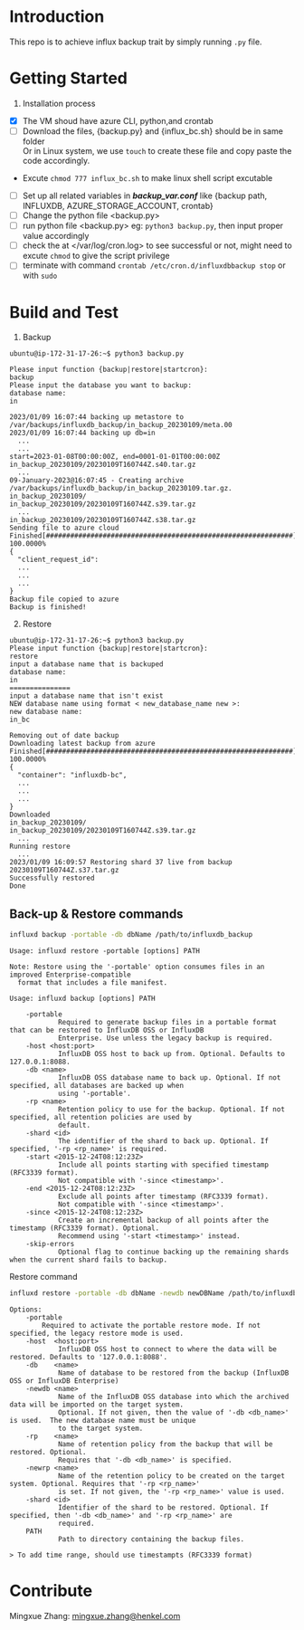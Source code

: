 # Introduction 
This repo is to achieve influx backup trait by simply running `.py` file.

# Getting Started

1.	Installation process
- [x] The VM shoud have azure CLI, python,and crontab
- [ ] Download the files, {backup.py} and {influx_bc.sh} should be in same folder  
Or in Linux system, we use `touch` to create these file and copy paste the code accordingly.  
- Excute `chmod 777 influx_bc.sh` to make linux shell script excutable
- [ ] Set up all related variables in ***backup_var.conf*** like {backup path, INFLUXDB, AZURE_STORAGE_ACCOUNT, crontab}
- [ ] Change the python file <backup.py>
- [ ] run python file <backup.py> eg: `python3 backup.py`, then input proper value accordingly
- [ ] check the at </var/log/cron.log> to see successful or not, might need to excute `chmod` to give the script privilege
- [ ] terminate with command `crontab /etc/cron.d/influxdbbackup stop` or with `sudo`
 
# Build and Test

1. Backup
```
ubuntu@ip-172-31-17-26:~$ python3 backup.py 

Please input function {backup|restore|startcron}: 
backup
Please input the database you want to backup: 
database name: 
in       

2023/01/09 16:07:44 backing up metastore to /var/backups/influxdb_backup/in_backup_20230109/meta.00
2023/01/09 16:07:44 backing up db=in
  ...
  ...
start=2023-01-08T00:00:00Z, end=0001-01-01T00:00:00Z
in_backup_20230109/20230109T160744Z.s40.tar.gz
  ...
09-January-2023@16:07:45 - Creating archive /var/backups/influxdb_backup/in_backup_20230109.tar.gz.
in_backup_20230109/
in_backup_20230109/20230109T160744Z.s39.tar.gz
  ...
in_backup_20230109/20230109T160744Z.s38.tar.gz
Sending file to azure cloud
Finished[#############################################################]  100.0000%
{
  "client_request_id": 
  ...
  ...
  ...
}
Backup file copied to azure
Backup is finished!
```
2. Restore
```
ubuntu@ip-172-31-17-26:~$ python3 backup.py 
Please input function {backup|restore|startcron}: 
restore
input a database name that is backuped
database name: 
in
===============
input a database name that isn't exist
NEW database name using format < new_database_name new >:
new database name: 
in_bc

Removing out of date backup
Downloading latest backup from azure
Finished[#############################################################]  100.0000%
{
  "container": "influxdb-bc",
  ...
  ...
  ...
}
Downloaded
in_backup_20230109/
in_backup_20230109/20230109T160744Z.s39.tar.gz
  ...
Running restore
  ...
2023/01/09 16:09:57 Restoring shard 37 live from backup 20230109T160744Z.s37.tar.gz
Successfully restored
Done
``` 

## Back-up & Restore commands


```bash
influxd backup -portable -db dbName /path/to/influxdb_backup
```

```
Usage: influxd restore -portable [options] PATH

Note: Restore using the '-portable' option consumes files in an improved Enterprise-compatible
  format that includes a file manifest.

Usage: influxd backup [options] PATH

    -portable
            Required to generate backup files in a portable format that can be restored to InfluxDB OSS or InfluxDB 
            Enterprise. Use unless the legacy backup is required.
    -host <host:port>
            InfluxDB OSS host to back up from. Optional. Defaults to 127.0.0.1:8088.
    -db <name>
            InfluxDB OSS database name to back up. Optional. If not specified, all databases are backed up when 
            using '-portable'.
    -rp <name>
            Retention policy to use for the backup. Optional. If not specified, all retention policies are used by 
            default.
    -shard <id>
            The identifier of the shard to back up. Optional. If specified, '-rp <rp_name>' is required.
    -start <2015-12-24T08:12:23Z>
            Include all points starting with specified timestamp (RFC3339 format). 
            Not compatible with '-since <timestamp>'.
    -end <2015-12-24T08:12:23Z>
            Exclude all points after timestamp (RFC3339 format). 
            Not compatible with '-since <timestamp>'.
    -since <2015-12-24T08:12:23Z>
            Create an incremental backup of all points after the timestamp (RFC3339 format). Optional. 
            Recommend using '-start <timestamp>' instead.
    -skip-errors 
            Optional flag to continue backing up the remaining shards when the current shard fails to backup. 
```

Restore command

```bash
influxd restore -portable -db dbName -newdb newDBName /path/to/influxdb_backup
```

```
Options:  
    -portable  
        Required to activate the portable restore mode. If not specified, the legacy restore mode is used.  
    -host  <host:port>  
            InfluxDB OSS host to connect to where the data will be restored. Defaults to '127.0.0.1:8088'.  
    -db    <name>  
            Name of database to be restored from the backup (InfluxDB OSS or InfluxDB Enterprise)  
    -newdb <name>  
            Name of the InfluxDB OSS database into which the archived data will be imported on the target system.  
            Optional. If not given, then the value of '-db <db_name>' is used.  The new database name must be unique
            to the target system.  
    -rp    <name>  
            Name of retention policy from the backup that will be restored. Optional.  
            Requires that '-db <db_name>' is specified.
    -newrp <name>  
            Name of the retention policy to be created on the target system. Optional. Requires that '-rp <rp_name>'
            is set. If not given, the '-rp <rp_name>' value is used.
    -shard <id>  
            Identifier of the shard to be restored. Optional. If specified, then '-db <db_name>' and '-rp <rp_name>' are
            required.
    PATH  
            Path to directory containing the backup files.  

> To add time range, should use timestampts (RFC3339 format)
```

# Contribute
Mingxue Zhang: <mingxue.zhang@henkel.com>
